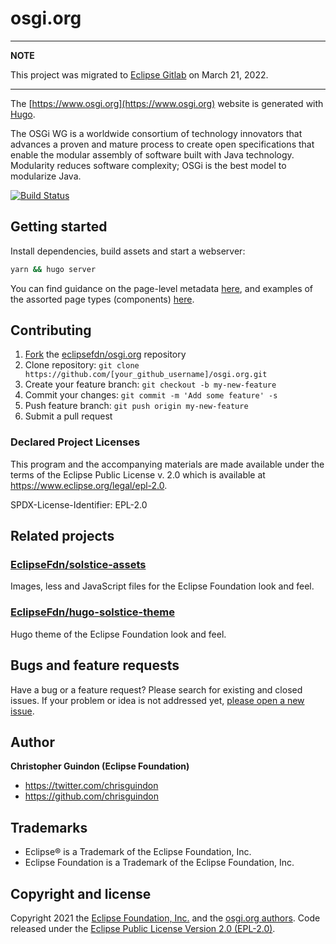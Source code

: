 # osgi.org

---
**NOTE**

This project was migrated to [Eclipse Gitlab](https://gitlab.eclipse.org/eclipsefdn/it/websites/osgi.org) on March 21, 2022.

---


The [https://www.osgi.org](https://www.osgi.org) website is generated with [Hugo](https://gohugo.io/documentation/).

The OSGi WG is a worldwide consortium of technology innovators that advances a proven and mature process to create open specifications that enable the modular assembly of software built with Java technology. Modularity reduces software complexity; OSGi is the best model to modularize Java.

[![Build Status](https://travis-ci.org/eclipsefdn/osgi.org.svg?branch=master)](https://travis-ci.org/eclipsefdn/osgi.org)

## Getting started

Install dependencies, build assets and start a webserver:

```bash
yarn && hugo server
```

You can find guidance on the page-level metadata [here](https://eclipsefdn-hugo-solstice-theme.netlify.app/), and examples of the assorted page types (components) [here](https://eclipsefdn-hugo-solstice-theme.netlify.app/components/).

## Contributing

1. [Fork](https://help.github.com/articles/fork-a-repo/) the [eclipsefdn/osgi.org](https://github.com/eclipsefdn/osgi.org) repository
2. Clone repository: `git clone https://github.com/[your_github_username]/osgi.org.git`
3. Create your feature branch: `git checkout -b my-new-feature`
4. Commit your changes: `git commit -m 'Add some feature' -s`
5. Push feature branch: `git push origin my-new-feature`
6. Submit a pull request

### Declared Project Licenses

This program and the accompanying materials are made available under the terms
of the Eclipse Public License v. 2.0 which is available at
<https://www.eclipse.org/legal/epl-2.0>.

SPDX-License-Identifier: EPL-2.0

## Related projects

### [EclipseFdn/solstice-assets](https://github.com/EclipseFdn/solstice-assets)

Images, less and JavaScript files for the Eclipse Foundation look and feel.

### [EclipseFdn/hugo-solstice-theme](https://github.com/EclipseFdn/hugo-solstice-theme)

Hugo theme of the Eclipse Foundation look and feel.

## Bugs and feature requests

Have a bug or a feature request? Please search for existing and closed issues. If your problem or idea is not addressed yet, [please open a new issue](https://github.com/eclipsefdn/osgi.org/issues/new).

## Author

**Christopher Guindon (Eclipse Foundation)**

- <https://twitter.com/chrisguindon>
- <https://github.com/chrisguindon>

## Trademarks

- Eclipse® is a Trademark of the Eclipse Foundation, Inc.
- Eclipse Foundation is a Trademark of the Eclipse Foundation, Inc.

## Copyright and license

Copyright 2021 the [Eclipse Foundation, Inc.](https://www.eclipse.org) and the [osgi.org authors](https://github.com/eclipsefdn/osgi.org/graphs/contributors). Code released under the [Eclipse Public License Version 2.0 (EPL-2.0)](https://github.com/eclipsefdn/osgi.org/blob/src/LICENSE).
